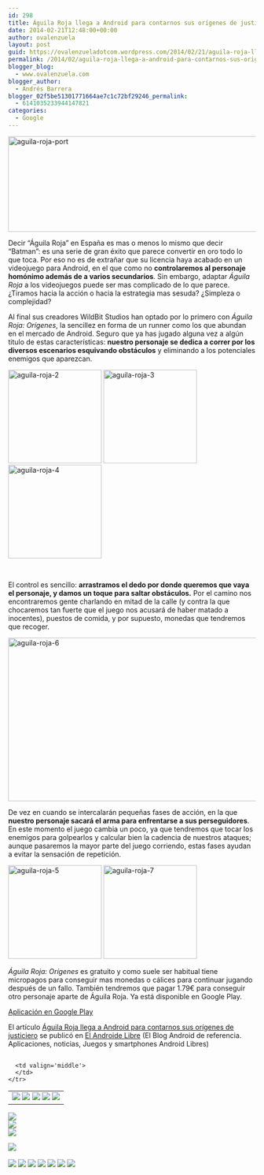 ```yaml
---
id: 298
title: Águila Roja llega a Android para contarnos sus orígenes de justiciero
date: 2014-02-21T12:48:00+00:00
author: ovalenzuela
layout: post
guid: https://ovalenzueladotcom.wordpress.com/2014/02/21/aguila-roja-llega-a-android-para-contarnos-sus-origenes-de-justiciero
permalink: /2014/02/aguila-roja-llega-a-android-para-contarnos-sus-origenes-de-justiciero.html
blogger_blog:
  - www.ovalenzuela.com
blogger_author:
  - Andrés Barrera
blogger_02f5be51301771664ae7c1c72bf29246_permalink:
  - 6141035233944147821
categories:
  - Google
---
```

<a href="http://www.elandroidelibre.com/2014/02/aguila-roja-llega-a-android-para-contarnos-sus-origenes-de-justiciero.html/aguila-roja-port" rel="attachment wp-att-128086"><img class="aligncenter size-large wp-image-128086" alt="aguila-roja-port" src="http://www.elandroidelibre.com/wp-content/uploads/2014/02/aguila-roja-port-680x194.jpg" width="680" height="194" /></a>

Decir “Águila Roja” en España es mas o menos lo mismo que decir “Batman”: es una serie de gran éxito que parece convertir en oro todo lo que toca. Por eso no es de extrañar que su licencia haya acabado en un videojuego para Android, en el que como no **controlaremos al personaje homónimo además de a varios secundarios**. Sin embargo, adaptar _Águila Roja_ a los videojuegos puede ser mas complicado de lo que parece. ¿Tiramos hacia la acción o hacia la estrategia mas sesuda? ¿Simpleza o complejidad?

Al final sus creadores WildBit Studios han optado por lo primero con _Águila Roja: Orígenes_, la sencillez en forma de un runner como los que abundan en el mercado de Android. Seguro que ya has jugado alguna vez a algún titulo de estas características: **nuestro personaje se dedica a correr por los diversos escenarios esquivando obstáculos** y eliminando a los potenciales enemigos que aparezcan.

[<img width="190" height="190" src="http://www.elandroidelibre.com/wp-content/uploads/2014/02/aguila-roja-2-190x190.jpg" class="attachment-thumbnail" alt="aguila-roja-2" />](http://www.elandroidelibre.com/2014/02/aguila-roja-llega-a-android-para-contarnos-sus-origenes-de-justiciero.html/aguila-roja-2 "aguila-roja-2") [<img width="190" height="190" src="http://www.elandroidelibre.com/wp-content/uploads/2014/02/aguila-roja-3-190x190.jpg" class="attachment-thumbnail" alt="aguila-roja-3" />](http://www.elandroidelibre.com/2014/02/aguila-roja-llega-a-android-para-contarnos-sus-origenes-de-justiciero.html/aguila-roja-3 "aguila-roja-3") [<img width="190" height="190" src="http://www.elandroidelibre.com/wp-content/uploads/2014/02/aguila-roja-4-190x190.jpg" class="attachment-thumbnail" alt="aguila-roja-4" />](http://www.elandroidelibre.com/2014/02/aguila-roja-llega-a-android-para-contarnos-sus-origenes-de-justiciero.html/aguila-roja-4 "aguila-roja-4") 

 

El control es sencillo: **arrastramos el dedo por donde queremos que vaya el personaje, y damos un toque para saltar obstáculos.** Por el camino nos encontraremos gente charlando en mitad de la calle (y contra la que chocaremos tan fuerte que el juego nos acusará de haber matado a inocentes), puestos de comida, y por supuesto, monedas que tendremos que recoger.

<a href="http://www.elandroidelibre.com/2014/02/aguila-roja-llega-a-android-para-contarnos-sus-origenes-de-justiciero.html/aguila-roja-6" rel="attachment wp-att-128088"><img class="aligncenter size-large wp-image-128088" alt="aguila-roja-6" src="http://www.elandroidelibre.com/wp-content/uploads/2014/02/aguila-roja-6-680x332.jpg" width="680" height="332" /></a>

De vez en cuando se intercalarán pequeñas fases de acción, en la que **nuestro personaje sacará el arma para enfrentarse a sus perseguidores**. En este momento el juego cambia un poco, ya que tendremos que tocar los enemigos para golpearlos y calcular bien la cadencia de nuestros ataques; aunque pasaremos la mayor parte del juego corriendo, estas fases ayudan a evitar la sensación de repetición.

[<img width="190" height="190" src="http://www.elandroidelibre.com/wp-content/uploads/2014/02/aguila-roja-5-190x190.jpg" class="attachment-thumbnail" alt="aguila-roja-5" />](http://www.elandroidelibre.com/2014/02/aguila-roja-llega-a-android-para-contarnos-sus-origenes-de-justiciero.html/aguila-roja-5 "aguila-roja-5") [<img width="190" height="190" src="http://www.elandroidelibre.com/wp-content/uploads/2014/02/aguila-roja-7-190x190.jpg" class="attachment-thumbnail" alt="aguila-roja-7" />](http://www.elandroidelibre.com/2014/02/aguila-roja-llega-a-android-para-contarnos-sus-origenes-de-justiciero.html/aguila-roja-7 "aguila-roja-7") 

_Águila Roja: Orígenes_ es gratuito y como suele ser habitual tiene micropagos para conseguir mas monedas o cálices para continuar jugando después de un fallo. También tendremos que pagar 1.79€ para conseguir otro personaje aparte de Águila Roja. Ya está disponible en Google Play.

<a target="_blank" href="https://play.google.com/store/apps/details?id=com.wildbit.aguilaroja">Aplicación en Google Play</a>

El artículo [Águila Roja llega a Android para contarnos sus orígenes de justiciero](http://www.elandroidelibre.com/2014/02/aguila-roja-llega-a-android-para-contarnos-sus-origenes-de-justiciero.html) se publicó en [El Androide Libre](http://www.elandroidelibre.com) (El Blog Android de referencia. Aplicaciones, noticias, Juegos y smartphones Android Libres)


<img width="1" height="1" src="http://rss.feedsportal.com/c/34005/f/617036/s/37621e99/sc/15/mf.gif" border="0" /> 

<div>
  <table border='0'>
    <tr>
      <td valign='middle'>
        <a href="http://share.feedsportal.com/share/twitter/?u=http%3A%2F%2Fwww.elandroidelibre.com%2F2014%2F02%2Faguila-roja-llega-a-android-para-contarnos-sus-origenes-de-justiciero.html&t=%C3%81guila+Roja+llega+a+Android+para+contarnos+sus+or%C3%ADgenes+de+justiciero" target="_blank"><img src="http://res3.feedsportal.com/social/twitter.png" border="0" /></a> <a href="http://share.feedsportal.com/share/facebook/?u=http%3A%2F%2Fwww.elandroidelibre.com%2F2014%2F02%2Faguila-roja-llega-a-android-para-contarnos-sus-origenes-de-justiciero.html&t=%C3%81guila+Roja+llega+a+Android+para+contarnos+sus+or%C3%ADgenes+de+justiciero" target="_blank"><img src="http://res3.feedsportal.com/social/facebook.png" border="0" /></a> <a href="http://share.feedsportal.com/share/linkedin/?u=http%3A%2F%2Fwww.elandroidelibre.com%2F2014%2F02%2Faguila-roja-llega-a-android-para-contarnos-sus-origenes-de-justiciero.html&t=%C3%81guila+Roja+llega+a+Android+para+contarnos+sus+or%C3%ADgenes+de+justiciero" target="_blank"><img src="http://res3.feedsportal.com/social/linkedin.png" border="0" /></a> <a href="http://share.feedsportal.com/share/gplus/?u=http%3A%2F%2Fwww.elandroidelibre.com%2F2014%2F02%2Faguila-roja-llega-a-android-para-contarnos-sus-origenes-de-justiciero.html&t=%C3%81guila+Roja+llega+a+Android+para+contarnos+sus+or%C3%ADgenes+de+justiciero" target="_blank"><img src="http://res3.feedsportal.com/social/googleplus.png" border="0" /></a> <a href="http://share.feedsportal.com/share/email/?u=http%3A%2F%2Fwww.elandroidelibre.com%2F2014%2F02%2Faguila-roja-llega-a-android-para-contarnos-sus-origenes-de-justiciero.html&t=%C3%81guila+Roja+llega+a+Android+para+contarnos+sus+or%C3%ADgenes+de+justiciero" target="_blank"><img src="http://res3.feedsportal.com/social/email.png" border="0" /></a>
      </td>
      
      <td valign='middle'>
      </td>
    </tr>
  </table>
</div>

[<img src="http://da.feedsportal.com/r/187558070019/u/49/f/617036/c/34005/s/37621e99/sc/15/rc/1/rc.img" border="0" />](http://da.feedsportal.com/r/187558070019/u/49/f/617036/c/34005/s/37621e99/sc/15/rc/1/rc.htm)  
[<img src="http://da.feedsportal.com/r/187558070019/u/49/f/617036/c/34005/s/37621e99/sc/15/rc/2/rc.img" border="0" />](http://da.feedsportal.com/r/187558070019/u/49/f/617036/c/34005/s/37621e99/sc/15/rc/2/rc.htm)  
[<img src="http://da.feedsportal.com/r/187558070019/u/49/f/617036/c/34005/s/37621e99/sc/15/rc/3/rc.img" border="0" />](http://da.feedsportal.com/r/187558070019/u/49/f/617036/c/34005/s/37621e99/sc/15/rc/3/rc.htm)

[<img src="http://da.feedsportal.com/r/187558070019/u/49/f/617036/c/34005/s/37621e99/a2.img" border="0" />](http://da.feedsportal.com/r/187558070019/u/49/f/617036/c/34005/s/37621e99/a2.htm)
<img width="1" height="1" src="http://pi.feedsportal.com/r/187558070019/u/49/f/617036/c/34005/s/37621e99/a2t.img" border="0" /> 

<div>
  <a href="http://feeds.feedburner.com/~ff/elandroidelibre?a=0XE5PpjT9eQ:o07XjgPhtuM:ecdYMiMMAMM"><img src="http://feeds.feedburner.com/~ff/elandroidelibre?d=ecdYMiMMAMM" border="0" /></a> <a href="http://feeds.feedburner.com/~ff/elandroidelibre?a=0XE5PpjT9eQ:o07XjgPhtuM:V_sGLiPBpWU"><img src="http://feeds.feedburner.com/~ff/elandroidelibre?i=0XE5PpjT9eQ:o07XjgPhtuM:V_sGLiPBpWU" border="0" /></a> <a href="http://feeds.feedburner.com/~ff/elandroidelibre?a=0XE5PpjT9eQ:o07XjgPhtuM:7Q72WNTAKBA"><img src="http://feeds.feedburner.com/~ff/elandroidelibre?d=7Q72WNTAKBA" border="0" /></a> <a href="http://feeds.feedburner.com/~ff/elandroidelibre?a=0XE5PpjT9eQ:o07XjgPhtuM:dnMXMwOfBR0"><img src="http://feeds.feedburner.com/~ff/elandroidelibre?d=dnMXMwOfBR0" border="0" /></a> <a href="http://feeds.feedburner.com/~ff/elandroidelibre?a=0XE5PpjT9eQ:o07XjgPhtuM:yIl2AUoC8zA"><img src="http://feeds.feedburner.com/~ff/elandroidelibre?d=yIl2AUoC8zA" border="0" /></a> <a href="http://feeds.feedburner.com/~ff/elandroidelibre?a=0XE5PpjT9eQ:o07XjgPhtuM:qj6IDK7rITs"><img src="http://feeds.feedburner.com/~ff/elandroidelibre?d=qj6IDK7rITs" border="0" /></a> <a href="http://feeds.feedburner.com/~ff/elandroidelibre?a=0XE5PpjT9eQ:o07XjgPhtuM:I9og5sOYxJI"><img src="http://feeds.feedburner.com/~ff/elandroidelibre?d=I9og5sOYxJI" border="0" /></a>
</div>

<img src="http://feeds.feedburner.com/~r/elandroidelibre/~4/0XE5PpjT9eQ" height="1" width="1" />